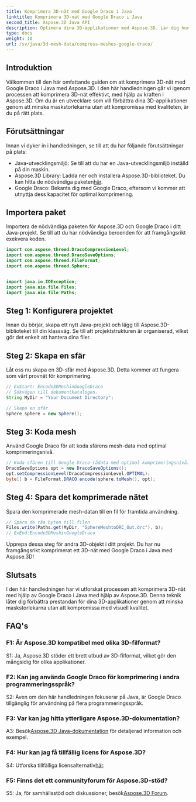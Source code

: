 ```yaml
---
title: Komprimera 3D-nät med Google Draco i Java
linktitle: Komprimera 3D-nät med Google Draco i Java
second_title: Aspose.3D Java API
description: Optimera dina 3D-applikationer med Aspose.3D. Lär dig hur du komprimerar maskor med Google Draco i Java. Följ vår steg-för-steg-guide för effektiv 3D-utveckling.
type: docs
weight: 10
url: /sv/java/3d-mesh-data/compress-meshes-google-draco/
---
```

## Introduktion

Välkommen till den här omfattande guiden om att komprimera 3D-nät med Google Draco i Java med Aspose.3D. I den här handledningen går vi igenom processen att komprimera 3D-nät effektivt, med hjälp av kraften i Aspose.3D. Om du är en utvecklare som vill förbättra dina 3D-applikationer genom att minska maskstorlekarna utan att kompromissa med kvaliteten, är du på rätt plats.

## Förutsättningar

Innan vi dyker in i handledningen, se till att du har följande förutsättningar på plats:

- Java-utvecklingsmiljö: Se till att du har en Java-utvecklingsmiljö inställd på din maskin.
-  Aspose.3D Library: Ladda ner och installera Aspose.3D-biblioteket. Du kan hitta de nödvändiga paketen[här](https://releases.aspose.com/3d/java/).
- Google Draco: Bekanta dig med Google Draco, eftersom vi kommer att utnyttja dess kapacitet för optimal komprimering.

## Importera paket

Importera de nödvändiga paketen för Aspose.3D och Google Draco i ditt Java-projekt. Se till att du har nödvändiga beroenden för att framgångsrikt exekvera koden.

```java
import com.aspose.threed.DracoCompressionLevel;
import com.aspose.threed.DracoSaveOptions;
import com.aspose.threed.FileFormat;
import com.aspose.threed.Sphere;


import java.io.IOException;
import java.nio.file.Files;
import java.nio.file.Paths;
```

## Steg 1: Konfigurera projektet

Innan du börjar, skapa ett nytt Java-projekt och lägg till Aspose.3D-biblioteket till din klassväg. Se till att projektstrukturen är organiserad, vilket gör det enkelt att hantera dina filer.

## Steg 2: Skapa en sfär

Låt oss nu skapa en 3D-sfär med Aspose.3D. Detta kommer att fungera som vårt provnät för komprimering.

```java
// ExStart: Encode3DMeshinGoogleDraco
// Sökvägen till dokumentkatalogen.
String MyDir = "Your Document Directory";

// Skapa en sfär
Sphere sphere = new Sphere();
```

## Steg 3: Koda mesh

Använd Google Draco för att koda sfärens mesh-data med optimal komprimeringsnivå.

```java
// Koda sfären till Google Draco-rådata med optimal komprimeringsnivå.
DracoSaveOptions opt = new DracoSaveOptions();
opt.setCompressionLevel(DracoCompressionLevel.OPTIMAL);
byte[] b = FileFormat.DRACO.encode(sphere.toMesh(), opt);
```

## Steg 4: Spara det komprimerade nätet

Spara den komprimerade mesh-datan till en fil för framtida användning.

```java
// Spara de råa byten till filen
Files.write(Paths.get(MyDir, "SphereMeshtoDRC_Out.drc"), b);
// ExEnd:Encode3DMeshinGoogleDraco
```

Upprepa dessa steg för andra 3D-objekt i ditt projekt. Du har nu framgångsrikt komprimerat ett 3D-nät med Google Draco i Java med Aspose.3D!

## Slutsats

I den här handledningen har vi utforskat processen att komprimera 3D-nät med hjälp av Google Draco i Java med hjälp av Aspose.3D. Denna teknik låter dig förbättra prestandan för dina 3D-applikationer genom att minska maskstorlekarna utan att kompromissa med visuell kvalitet.

## FAQ's

### F1: Är Aspose.3D kompatibel med olika 3D-filformat?

S1: Ja, Aspose.3D stöder ett brett utbud av 3D-filformat, vilket gör den mångsidig för olika applikationer.

### F2: Kan jag använda Google Draco för komprimering i andra programmeringsspråk?

S2: Även om den här handledningen fokuserar på Java, är Google Draco tillgänglig för användning på flera programmeringsspråk.

### F3: Var kan jag hitta ytterligare Aspose.3D-dokumentation?

 A3: Besök[Aspose.3D Java-dokumentation](https://reference.aspose.com/3d/java/) för detaljerad information och exempel.

### F4: Hur kan jag få tillfällig licens för Aspose.3D?

 S4: Utforska tillfälliga licensalternativ[här](https://purchase.aspose.com/temporary-license/).

### F5: Finns det ett communityforum för Aspose.3D-stöd?

 S5: Ja, för samhällsstöd och diskussioner, besök[Aspose.3D Forum](https://forum.aspose.com/c/3d/18).